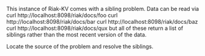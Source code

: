 This instance of Riak-KV comes with a sibling problem. Data can be read via
curl http://localhost:8098/riak/docs/foo
curl http://localhost:8098/riak/docs/bar
curl http://localhost:8098/riak/docs/baz
curl http://localhost:8098/riak/docs/qux
but all of these return a list of siblings rather than the most recent version of the data.

Locate the source of the problem and resolve the siblings.
